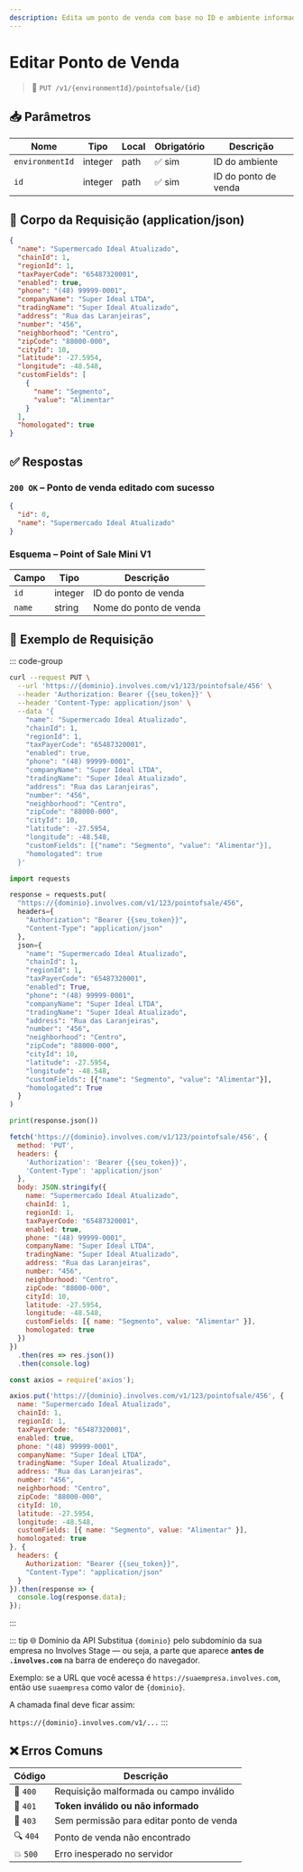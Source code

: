 ```yaml
---
description: Edita um ponto de venda com base no ID e ambiente informados.
---
```


# Editar Ponto de Venda

> 🔗 `PUT /v1/{environmentId}/pointofsale/{id}`


## 📥 Parâmetros

| Nome            | Tipo    | Local | Obrigatório | Descrição            |
| --------------- | ------- | ----- | ----------- | -------------------- |
| `environmentId` | integer | path  | ✅ sim       | ID do ambiente       |
| `id`            | integer | path  | ✅ sim       | ID do ponto de venda |


## 📨 Corpo da Requisição (application/json)

```json
{
  "name": "Supermercado Ideal Atualizado",
  "chainId": 1,
  "regionId": 1,
  "taxPayerCode": "65487320001",
  "enabled": true,
  "phone": "(48) 99999-0001",
  "companyName": "Super Ideal LTDA",
  "tradingName": "Super Ideal Atualizado",
  "address": "Rua das Laranjeiras",
  "number": "456",
  "neighborhood": "Centro",
  "zipCode": "88000-000",
  "cityId": 10,
  "latitude": -27.5954,
  "longitude": -48.548,
  "customFields": [
    {
      "name": "Segmento",
      "value": "Alimentar"
    }
  ],
  "homologated": true
}
```


## ✅ Respostas

### `200 OK` – Ponto de venda editado com sucesso

```json
{
  "id": 0,
  "name": "Supermercado Ideal Atualizado"
}
```

### Esquema – Point of Sale Mini V1

| Campo  | Tipo    | Descrição              |
|--------|---------|------------------------|
| `id`   | integer | ID do ponto de venda   |
| `name` | string  | Nome do ponto de venda |


## 📘 Exemplo de Requisição

::: code-group

```bash [🟢 cURL]
curl --request PUT \
  --url 'https://{dominio}.involves.com/v1/123/pointofsale/456' \
  --header 'Authorization: Bearer {{seu_token}}' \
  --header 'Content-Type: application/json' \
  --data '{
    "name": "Supermercado Ideal Atualizado",
    "chainId": 1,
    "regionId": 1,
    "taxPayerCode": "65487320001",
    "enabled": true,
    "phone": "(48) 99999-0001",
    "companyName": "Super Ideal LTDA",
    "tradingName": "Super Ideal Atualizado",
    "address": "Rua das Laranjeiras",
    "number": "456",
    "neighborhood": "Centro",
    "zipCode": "88000-000",
    "cityId": 10,
    "latitude": -27.5954,
    "longitude": -48.548,
    "customFields": [{"name": "Segmento", "value": "Alimentar"}],
    "homologated": true
  }'
```

```python [🔵 Python]
import requests

response = requests.put(
  "https://{dominio}.involves.com/v1/123/pointofsale/456",
  headers={
    "Authorization": "Bearer {{seu_token}}",
    "Content-Type": "application/json"
  },
  json={
    "name": "Supermercado Ideal Atualizado",
    "chainId": 1,
    "regionId": 1,
    "taxPayerCode": "65487320001",
    "enabled": True,
    "phone": "(48) 99999-0001",
    "companyName": "Super Ideal LTDA",
    "tradingName": "Super Ideal Atualizado",
    "address": "Rua das Laranjeiras",
    "number": "456",
    "neighborhood": "Centro",
    "zipCode": "88000-000",
    "cityId": 10,
    "latitude": -27.5954,
    "longitude": -48.548,
    "customFields": [{"name": "Segmento", "value": "Alimentar"}],
    "homologated": True
  }
)

print(response.json())
```

```js [🟡 JavaScript]
fetch('https://{dominio}.involves.com/v1/123/pointofsale/456', {
  method: 'PUT',
  headers: {
    'Authorization': 'Bearer {{seu_token}}',
    'Content-Type': 'application/json'
  },
  body: JSON.stringify({
    name: "Supermercado Ideal Atualizado",
    chainId: 1,
    regionId: 1,
    taxPayerCode: "65487320001",
    enabled: true,
    phone: "(48) 99999-0001",
    companyName: "Super Ideal LTDA",
    tradingName: "Super Ideal Atualizado",
    address: "Rua das Laranjeiras",
    number: "456",
    neighborhood: "Centro",
    zipCode: "88000-000",
    cityId: 10,
    latitude: -27.5954,
    longitude: -48.548,
    customFields: [{ name: "Segmento", value: "Alimentar" }],
    homologated: true
  })
})
  .then(res => res.json())
  .then(console.log)
```

```js [🟣 Node.js]
const axios = require('axios');

axios.put('https://{dominio}.involves.com/v1/123/pointofsale/456', {
  name: "Supermercado Ideal Atualizado",
  chainId: 1,
  regionId: 1,
  taxPayerCode: "65487320001",
  enabled: true,
  phone: "(48) 99999-0001",
  companyName: "Super Ideal LTDA",
  tradingName: "Super Ideal Atualizado",
  address: "Rua das Laranjeiras",
  number: "456",
  neighborhood: "Centro",
  zipCode: "88000-000",
  cityId: 10,
  latitude: -27.5954,
  longitude: -48.548,
  customFields: [{ name: "Segmento", value: "Alimentar" }],
  homologated: true
}, {
  headers: {
    Authorization: "Bearer {{seu_token}}",
    "Content-Type": "application/json"
  }
}).then(response => {
  console.log(response.data);
});
```

:::


::: tip 🌐 Domínio da API
Substitua `{dominio}` pelo subdomínio da sua empresa no Involves Stage — ou seja, a parte que aparece **antes de `.involves.com`** na barra de endereço do navegador.

Exemplo: se a URL que você acessa é `https://suaempresa.involves.com`, então use `suaempresa` como valor de `{dominio}`.

A chamada final deve ficar assim:

`https://{dominio}.involves.com/v1/...`
:::


## ❌ Erros Comuns

| Código | Descrição                                |
|--------|--------------------------------------------|
| 🔴 `400` | Requisição malformada ou campo inválido     |
| 🔐 `401` | **Token inválido ou não informado**         |
| 🚫 `403` | Sem permissão para editar ponto de venda   |
| 🔍 `404` | Ponto de venda não encontrado              |
| 💥 `500` | Erro inesperado no servidor                |
